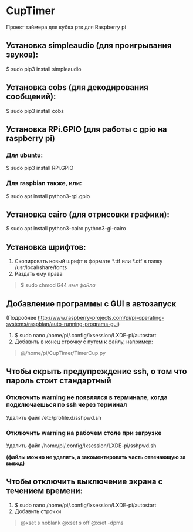 # CupTimer
Проект таймера для кубка ртк для Raspberry pi

## Установка simpleaudio (для проигрывания звуков):
$ sudo pip3 install simpleaudio

## Установка cobs (для декодирования сообщений):
$ sudo pip3 install cobs

## Установка RPi.GPIO (для работы с gpio на raspberry pi)
### Для ubuntu:

$ sudo pip3 install RPi.GPIO
### Для raspbian также, или:

$ sudo apt install python3-rpi.gpio

## Установка cairo (для отрисовки графики):

$ sudo apt install python3-cairo python3-gi-cairo

## Установка шрифтов:
1. Скопировать новый шрифт в формате *.ttf или *.otf в папку /usr/local/share/fonts
2. Раздать ему права
> $ sudo chmod 644 *имя файла*

## Добавление программы с GUI в автозапуск
(Подробнее http://www.raspberry-projects.com/pi/pi-operating-systems/raspbian/auto-running-programs-gui)

1. $ sudo nano /home/pi/.config/lxsession/LXDE-pi/autostart
2. Добавить в конец строчку с путем к файлу, например:
> @/home/pi/CupTimer/TimerCup.py

## Чтобы скрыть предупреждение ssh, о том что пароль стоит стандартный
### Отключить warning не появлялся в терминале, когда подключаешься по ssh через терминал
Удалить файл /etc/profile.d/sshpwd.sh
### Отключить warning на рабочем столе при загрузке
Удалить файл /home/pi/.config/lxsession/LXDE-pi/sshpwd.sh

**(файлы можно не удалять, а закоментировать часть отвечающую за вывод)**

## Чтобы отключить выключение экрана с течением времени:
1. $ sudo nano /home/pi/.config/lxsession/LXDE-pi/autostart
2. Добавить строчки

> @xset s noblank
> @xset s off
> @xset -dpms
